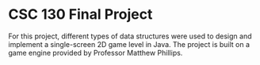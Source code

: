 # CSC 130 Final Project

For this project, different types of data structures were used to design and implement a single-screen 2D game level in Java. The project is built on a game engine provided by Professor Matthew Phillips.
